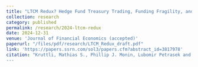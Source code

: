```yaml
---
title: "LTCM Redux? Hedge Fund Treasury Trading, Funding Fragility, and Risk Constraints"
collection: research
category: published
permalink: /research/2024-ltcm-redux
date: 2024-12-31
venue: 'Journal of Financial Economics (accepted)'
paperurl: "/files/pdf/research/LTCM_Redux_draft.pdf"
link: 'https://papers.ssrn.com/sol3/papers.cfm?abstract_id=3817978'
citation: "Kruttli, Mathias S., Phillip J. Monin, Lubomir Petrasek and Sumudu W. Watugala. 2024. &quot;LTCM Redux? Hedge Fund Treasury Trading, Funding Fragility, and Risk Constraints.&quot; <i>Journal of Financial Economics (accepted)</i>
---
```

